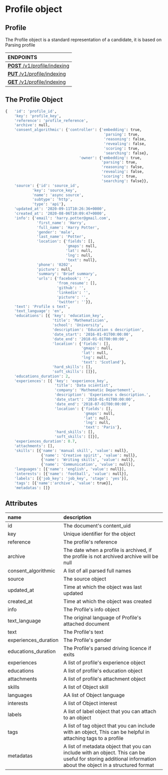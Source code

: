 # Profile object

## Profile

The Profile object is a standard representation of a candidate, it is based on 
Parsing profile
 
| **ENDPOINTS** |
| :--- |
| [**POST** /v1/profile/indexing](https://developers.hrflow.ai/api-reference/profile-api/post-profile-indexing) |
| [**PUT** /v1/profile/indexing](https://developers.hrflow.ai/api-reference/profile-api/put-profile-indexing) |
| [**GET** /v1/profile/indexing](https://developers.hrflow.ai/api-reference/profile-api/get-profile-indexing) |

## The Profile Object

```python
{   'id': 'profile_id',
    'key': 'profile_key',
    'reference': 'profile_reference',
    'archive': null,
    'consent_algorithmic': {'controller': {'embedding': true,
                                            'parsing': true,
                                            'reasoning': false,
                                            'revealing': false,
                                            'scoring': true,
                                            'searching': false},
                                 'owner': {'embedding': true,
                                           'parsing': true,
                                           'reasoning': false,
                                           'revealing': false,
                                           'scoring': true,
                                           'searching': false}},
    'source': {'id': 'source_id',
            'key': 'source_key',
            'name': 'async source',
            'subtype': 'http',
            'type': 'api'},
    'updated_at': '2020-09-11T10:26:36+0000',
    'created_at': '2020-08-06T10:09:47+0000',
    'info': {'email': 'harry.potter@gmail.com',
              'first_name': 'Harry',
              'full_name': 'Harry Potter',
              'gender': 'male',
              'last_name': 'Potter',
              'location': {'fields': [],
                           'gmaps': null,
                           'lat': null,
                           'lng': null,
                           'text': null},
              'phone': '0202',
              'picture': null,
              'summary': 'Brief summary',
              'urls': {'facebook': '',
                       'from_resume': [],
                       'github': '',
                       'linkedin': '',
                       'picture': '',
                       'twitter': ''}},
    'text': 'Profile s text',
    'text_language': 'en',
    'educations': [{ 'key': 'education_key',
                     'title': 'Mathematicien',
                     'school': 'University',
                     'description': 'Education s description',
                     'date_start': '2016-01-01T00:00:00',
                     'date_end': '2018-01-01T00:00:00',
                     'location': {'fields': [],
                                  'gmaps': null,
                                  'lat': null,
                                  'lng': null,
                                  'text': 'Scotland'},
                     'hard_skills': [],
                     'soft_skills': []}],
    'educations_duration': 2,
    'experiences': [{ 'key': 'experience_key',
                      'title': 'Data scientist',
                      'company': 'Mathematic Departement',
                      'description': 'Experience s description.',
                      'date_start': '2018-01-01T00:00:00',
                      'date_end': '2018-07-01T00:00:00',
                      'location': {'fields': [],
                                   'gmaps': null,
                                   'lat': null,
                                   'lng': null,
                                   'text': 'Paris'},
                      'hard_skills': [],
                      'soft_skills': []}],
    'experiences_duration': 0.7,
    'attachments': [],
    'skills': [{'name': 'manual skill', 'value': null},
                {'name': 'Creative spirit', 'value': null},
                {'name': 'Writing skills', 'value': null},
                {'name': 'Communication', 'value': null}],
    'languages': [{'name': 'english', 'value': null}],
    'interests': [{'name': 'football', 'value': null}],
    'labels': [{'job_key': 'job_key', 'stage': 'yes'}],
    'tags': [{'name':'archive', 'value': true}],
    'metadatas': []}
```

## Attributes

| name | description |
| :--- | :--- |
| id | The document's content_uid |
| key | Unique identifier for the object |
| reference | The profile's reference |
| archive | The date when a profile is archived, if the profile is not archived archive will be null  |
| consent\_algorithmic | A list of all parsed full names |
| source | The source object |
| updated_at | Time at which the object was last updated |
| created_at | Time at which the object was created |
| info | The Profile's info object  |
| text_language | The original language of Profile's attached document |
| text | The Profile's text |
| experiences_duration | The Profile's gender |
| educations_duration | The Profile's parsed driving licence if exits  |
| experiences | A list of profile's experience object |
| educations | A list of profile's education object |
| attachments | A list of profile's attachment object |
| skills | A list of Object skill |
| languages | AA list of Object language |
| interests | A list of Object interest |
| labels | A list of label object that you can attach to an object |
| tags | A list of tag object that you can include with an object, This can be helpful in attaching tags to a profile |
| metadatas | A list of metadata object that you can include with an object. This can be useful for storing additional information about the object in a structured format|
